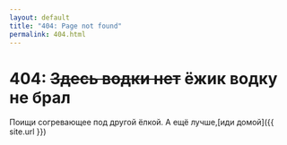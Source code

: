 ```yaml
---
layout: default
title: "404: Page not found"
permalink: 404.html
---
```


# 404: <s>Здесь водки нет</s> ёжик водку не брал
Поищи согревающее под другой ёлкой. А ещё лучше,[иди домой]({{ site.url }})
